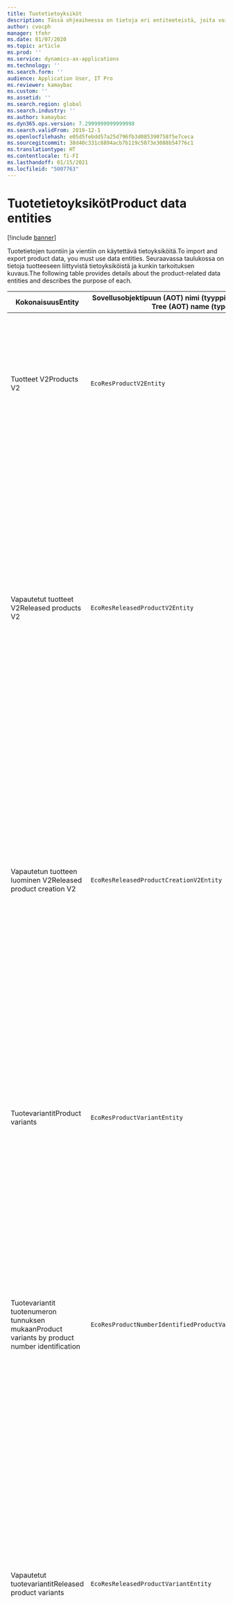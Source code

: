 ```yaml
---
title: Tuotetietoyksiköt
description: Tässä ohjeaiheessa on tietoja eri entiteeteistä, joita voidaan käyttää tuotetietojen tuontiin ja vientiin.
author: cvocph
manager: tfehr
ms.date: 01/07/2020
ms.topic: article
ms.prod: ''
ms.service: dynamics-ax-applications
ms.technology: ''
ms.search.form: ''
audience: Application User, IT Pro
ms.reviewer: kamaybac
ms.custom: ''
ms.assetid: ''
ms.search.region: global
ms.search.industry: ''
ms.author: kamaybac
ms.dyn365.ops.version: 7.2999999999999998
ms.search.validFrom: 2019-12-1
ms.openlocfilehash: e05d5febdd57a25d796fb3d085390758f5e7ceca
ms.sourcegitcommit: 38d40c331c8894acb7b119c5073e3088b54776c1
ms.translationtype: HT
ms.contentlocale: fi-FI
ms.lasthandoff: 01/15/2021
ms.locfileid: "5007763"
---
```

# <a name="product-data-entities"></a><span data-ttu-id="f101c-103">Tuotetietoyksiköt</span><span class="sxs-lookup"><span data-stu-id="f101c-103">Product data entities</span></span>

[!include [banner](../includes/banner.md)]

<span data-ttu-id="f101c-104">Tuotetietojen tuontiin ja vientiin on käytettävä tietoyksiköitä.</span><span class="sxs-lookup"><span data-stu-id="f101c-104">To import and export product data, you must use data entities.</span></span> <span data-ttu-id="f101c-105">Seuraavassa taulukossa on tietoja tuotteeseen liittyvistä tietoyksiköistä ja kunkin tarkoituksen kuvaus.</span><span class="sxs-lookup"><span data-stu-id="f101c-105">The following table provides details about the product-related data entities and describes the purpose of each.</span></span>

| <span data-ttu-id="f101c-106">Kokonaisuus</span><span class="sxs-lookup"><span data-stu-id="f101c-106">Entity</span></span> | <span data-ttu-id="f101c-107">Sovellusobjektipuun (AOT) nimi (tyyppi)</span><span class="sxs-lookup"><span data-stu-id="f101c-107">Application Object Tree (AOT) name (type)</span></span> | <span data-ttu-id="f101c-108">Muistiinpanot</span><span class="sxs-lookup"><span data-stu-id="f101c-108">Notes</span></span> |
|--------|-------------------------------------------|-------|
| <span data-ttu-id="f101c-109">Tuotteet V2</span><span class="sxs-lookup"><span data-stu-id="f101c-109">Products V2</span></span> | `EcoResProductV2Entity` | <span data-ttu-id="f101c-110">Tätä entiteettiä käytetään jaettujen tuotteiden-erillisten tuotteiden ja päätuotteiden tuontiin ja vientiin.</span><span class="sxs-lookup"><span data-stu-id="f101c-110">This entity is used to import and export shared products-distinct products and product masters.</span></span> <span data-ttu-id="f101c-111">Se mahdollistaa päivitykset.</span><span class="sxs-lookup"><span data-stu-id="f101c-111">It allows for updates.</span></span> <span data-ttu-id="f101c-112">Se ei tue joukkoon perustuvia SQL-toimintoja.</span><span class="sxs-lookup"><span data-stu-id="f101c-112">It doesn't support set-based SQL operations.</span></span> <span data-ttu-id="f101c-113">Se on otettu käyttöön Open Data Protocolissa (OData).</span><span class="sxs-lookup"><span data-stu-id="f101c-113">It's enabled for Open Data Protocol (OData).</span></span> |
| <span data-ttu-id="f101c-114">Vapautetut tuotteet V2</span><span class="sxs-lookup"><span data-stu-id="f101c-114">Released products V2</span></span> | `EcoResReleasedProductV2Entity` | <span data-ttu-id="f101c-115">Tätä entiteettiä käytetään julkaistujen tuotteiden-erillisten tuotteiden ja päätuotteiden tuontiin ja vientiin.</span><span class="sxs-lookup"><span data-stu-id="f101c-115">This entity is used to import and export released products-distinct products and product masters.</span></span> <span data-ttu-id="f101c-116">Se mahdollistaa päivitykset.</span><span class="sxs-lookup"><span data-stu-id="f101c-116">It allows for updates.</span></span> <span data-ttu-id="f101c-117">Se edellyttää, että jaettu tuote on jo luotu.</span><span class="sxs-lookup"><span data-stu-id="f101c-117">It requires that the shared product already be created.</span></span> <span data-ttu-id="f101c-118">Kun uusi vapautettu tuote tuodaan, jaetun tuotteen julkaisu tapahtuu.</span><span class="sxs-lookup"><span data-stu-id="f101c-118">When a new released product is imported, a release of the shared product occurs.</span></span> <span data-ttu-id="f101c-119">On myös erillisiä entiteettejä, joiden avulla voidaan tuoda ja viedä vapautettuja päätuotteita ja julkaista erillisiä variantteja.</span><span class="sxs-lookup"><span data-stu-id="f101c-119">There are also separate entities that can be used to import and export released product masters and released distinct variants.</span></span> <span data-ttu-id="f101c-120">Tämä entiteetti ei tue joukkoon perustuvia SQL-toimintoja tai poistotoimintoja.</span><span class="sxs-lookup"><span data-stu-id="f101c-120">This entity doesn't support set-based SQL operations or delete operations.</span></span> <span data-ttu-id="f101c-121">Se on otettu käyttöön ODatassa.</span><span class="sxs-lookup"><span data-stu-id="f101c-121">It's enabled for OData.</span></span> |
| <span data-ttu-id="f101c-122">Vapautetun tuotteen luominen V2</span><span class="sxs-lookup"><span data-stu-id="f101c-122">Released product creation V2</span></span> | `EcoResReleasedProductCreationV2Entity` | <span data-ttu-id="f101c-123">Tätä entiteettiä käytetään, kun tuodaan jaettuja tuotteita ja vapautettuja tuotteita yhdessä vaiheessa.</span><span class="sxs-lookup"><span data-stu-id="f101c-123">This entity is used to import shared products and released products in one step.</span></span> <span data-ttu-id="f101c-124">Vaikka se tukee vientiä, tätä käyttöä ei suositella, koska entiteetin tarkoitus on tuotteen luonti.</span><span class="sxs-lookup"><span data-stu-id="f101c-124">Although it supports exports, that use isn't recommended, because the purpose of the entity is product creation.</span></span> <span data-ttu-id="f101c-125">Se ei tue päivityksiä.</span><span class="sxs-lookup"><span data-stu-id="f101c-125">It doesn't support updates.</span></span> <span data-ttu-id="f101c-126">Se tukee rajoitettua joukkoa kenttiä (kenttiä, jotka ovat käytettävissä tuotteen luonti -valintaikkunassa).</span><span class="sxs-lookup"><span data-stu-id="f101c-126">It supports a limited set of fields (fields that are available in the product creation dialog box).</span></span> <span data-ttu-id="f101c-127">Se ei tue joukkoon perustuvia SQL-toimintoja.</span><span class="sxs-lookup"><span data-stu-id="f101c-127">It doesn't support set-based SQL operations.</span></span> <span data-ttu-id="f101c-128">Se ei altistu ODatan kautta.</span><span class="sxs-lookup"><span data-stu-id="f101c-128">It isn't exposed through OData.</span></span> |
| <span data-ttu-id="f101c-129">Tuotevariantit</span><span class="sxs-lookup"><span data-stu-id="f101c-129">Product variants</span></span> | `EcoResProductVariantEntity` | <span data-ttu-id="f101c-130">Tätä entiteettiä käytetään jaettujen tuotevarianttien tuontiin ja vientiin.</span><span class="sxs-lookup"><span data-stu-id="f101c-130">This entity is used to import and export shared product variants.</span></span> <span data-ttu-id="f101c-131">Se mahdollistaa päivitykset.</span><span class="sxs-lookup"><span data-stu-id="f101c-131">It allows for updates.</span></span> <span data-ttu-id="f101c-132">Se edellyttää, että dimensioarvot on jo luotu.</span><span class="sxs-lookup"><span data-stu-id="f101c-132">It requires that dimension values already be created.</span></span> <span data-ttu-id="f101c-133">Integrointiavain on päätuote ja tuotedimensiot.</span><span class="sxs-lookup"><span data-stu-id="f101c-133">The integration key is the product master plus product dimensions.</span></span> <span data-ttu-id="f101c-134">Tämä yksikkö ei tue joukkoon perustuvia SQL-toimintoja.</span><span class="sxs-lookup"><span data-stu-id="f101c-134">This entity doesn't support set-based SQL operations.</span></span> <span data-ttu-id="f101c-135">Se on otettu käyttöön ODatassa.</span><span class="sxs-lookup"><span data-stu-id="f101c-135">It's enabled for OData.</span></span> <span data-ttu-id="f101c-136">Se tukee poistotoimintoja.</span><span class="sxs-lookup"><span data-stu-id="f101c-136">It supports delete operations.</span></span> <span data-ttu-id="f101c-137">Sitä ei voi laajentaa lisäämällä uusia tuotedimensioita.</span><span class="sxs-lookup"><span data-stu-id="f101c-137">It can't be extended through the addition of new product dimensions.</span></span> |
| <span data-ttu-id="f101c-138">Tuotevariantit tuotenumeron tunnuksen mukaan</span><span class="sxs-lookup"><span data-stu-id="f101c-138">Product variants by product number identification</span></span> | `EcoResProductNumberIdentifiedProductVariantEntity` | <span data-ttu-id="f101c-139">Tätä entiteettiä käytetään jaettujen tuotevarianttien tuontiin ja vientiin.</span><span class="sxs-lookup"><span data-stu-id="f101c-139">This entity is used to import and export shared product variants.</span></span> <span data-ttu-id="f101c-140">Se mahdollistaa päivitykset.</span><span class="sxs-lookup"><span data-stu-id="f101c-140">It allows for updates.</span></span> <span data-ttu-id="f101c-141">Se edellyttää, että dimensioarvot on jo luotu.</span><span class="sxs-lookup"><span data-stu-id="f101c-141">It requires that dimension values already be created.</span></span> <span data-ttu-id="f101c-142">Integrointiavain on tuotenumero (kun taas **tuotevariantit** -entiteetin integrointiavain on päätuote ja tuotedimensiot).</span><span class="sxs-lookup"><span data-stu-id="f101c-142">The integration key is the product number (whereas the integration key for the **Product variants** entity is the product master plus product dimensions).</span></span> |
| <span data-ttu-id="f101c-143">Vapautetut tuotevariantit</span><span class="sxs-lookup"><span data-stu-id="f101c-143">Released product variants</span></span> | `EcoResReleasedProductVariantEntity` | <span data-ttu-id="f101c-144">Tätä entiteettiä käytetään julkaistujen tuotevarianttien tuontiin ja vientiin.</span><span class="sxs-lookup"><span data-stu-id="f101c-144">This entity is used to import and export released product variants.</span></span> <span data-ttu-id="f101c-145">Se mahdollistaa päivitykset.</span><span class="sxs-lookup"><span data-stu-id="f101c-145">It allows for updates.</span></span> <span data-ttu-id="f101c-146">Se edellyttää, että jaettu tuotevariantti on jo luotu.</span><span class="sxs-lookup"><span data-stu-id="f101c-146">It requires that shared product variants already be created.</span></span> <span data-ttu-id="f101c-147">Kun uusi vapautettu tuotevariantti tuodaan, jaetun tuotevariantin julkaisu tapahtuu.</span><span class="sxs-lookup"><span data-stu-id="f101c-147">When a new released product variant is imported, a release of the shared product variant occurs.</span></span> <span data-ttu-id="f101c-148">Tämä yksikkö ei tue joukkoon perustuvia SQL-toimintoja.</span><span class="sxs-lookup"><span data-stu-id="f101c-148">This entity doesn't support set-based SQL operations.</span></span> <span data-ttu-id="f101c-149">Se on otettu käyttöön ODatassa.</span><span class="sxs-lookup"><span data-stu-id="f101c-149">It's enabled for OData.</span></span> <span data-ttu-id="f101c-150">Vaikka se tukee poistotoimintoja, kyseinen käyttö aiheuttaa tällä hetkellä tietojen vioittumisen, koska nykyisessä ympäristössä on virhe.</span><span class="sxs-lookup"><span data-stu-id="f101c-150">Although it supports delete operations, that use currently causes data corruption because of a bug in the current platform.</span></span> <span data-ttu-id="f101c-151">Tätä entiteettiä ei voi laajentaa lisäämällä uusia tuotedimensioita.</span><span class="sxs-lookup"><span data-stu-id="f101c-151">This entity can't be extended through the addition of new product dimensions.</span></span> |
| <span data-ttu-id="f101c-152">Vapautetut tuotevariantit tuotenumeron tunnuksen mukaan</span><span class="sxs-lookup"><span data-stu-id="f101c-152">Released product variants by product number identification</span></span> | `EcoResProductNumberIdentifiedReleasedProductVariantEntity` | <span data-ttu-id="f101c-153">Tämä entiteetti muistuttaa **Julkaistut tuotevariantit** -entiteettiä, mutta integrointiavain on tuotenumero eikä päätuote ja tuotedimensiot.</span><span class="sxs-lookup"><span data-stu-id="f101c-153">This entity resembles the **Released product variants** entity, but the integration key is the product number instead of the product master plus product dimensions.</span></span> <span data-ttu-id="f101c-154">Sitä voi laajentaa lisäämällä uusia tuotedimensioita.</span><span class="sxs-lookup"><span data-stu-id="f101c-154">It can be extended through the addition of new product dimensions.</span></span> |
| <span data-ttu-id="f101c-155">Myytävät vapautetut tuotteet</span><span class="sxs-lookup"><span data-stu-id="f101c-155">Sellable released products</span></span> | `EcoResSellableReleasedProductEntity` | <span data-ttu-id="f101c-156">Tätä entiteettiä käytetään vain myytävissä olevan tuotteen vientiin.</span><span class="sxs-lookup"><span data-stu-id="f101c-156">This entity is used to export only sellable products.</span></span> <span data-ttu-id="f101c-157">Myytävissä olevat tuotteet ovat tuotteita, joille on määritetty tiedot myyntitilauksessa käyttämistä varten.</span><span class="sxs-lookup"><span data-stu-id="f101c-157">Sellable products are products that have the information that they require in order to be used in a sales order.</span></span> <span data-ttu-id="f101c-158">Samoja sääntöjä käytetään, kun tuote tarkistetaan **Vapautetut tuoteet** -sivun **Vahvista**-toiminnon avulla.</span><span class="sxs-lookup"><span data-stu-id="f101c-158">The same rules apply when a product is validated by using the **Validate** function on the **Released products** page.</span></span> |
| <span data-ttu-id="f101c-159">Vapautetut erilliset tuotteet V2</span><span class="sxs-lookup"><span data-stu-id="f101c-159">Released Distinct products V2</span></span> | `EcoResDistinctProductV2Entity` | <span data-ttu-id="f101c-160">Tätä entiteettiä käytetään vain erillisten tuotteiden vientiin.</span><span class="sxs-lookup"><span data-stu-id="f101c-160">This entity is used to export distinct products.</span></span> <span data-ttu-id="f101c-161">Nämä erilliset tuotteet voivat olla tuotteita, tuotteiden alatyypin tuotteita ja kaikkia tuotevariantteja.</span><span class="sxs-lookup"><span data-stu-id="f101c-161">Those distinct products can be products, subtype products, and product variants.</span></span> |
| <span data-ttu-id="f101c-162">Vapautetut päätuotteet V2</span><span class="sxs-lookup"><span data-stu-id="f101c-162">Released products masters V2</span></span> | `EcoResProductMasterV2Entity` | <span data-ttu-id="f101c-163">Tätä entiteettiä käytetään päätuotteiden tuontiin ja vientiin.</span><span class="sxs-lookup"><span data-stu-id="f101c-163">This entity is used to import and export product masters.</span></span> <span data-ttu-id="f101c-164">Se ei ole käytössä tietojen hallinnassa.</span><span class="sxs-lookup"><span data-stu-id="f101c-164">It isn't enabled for data management.</span></span> |
| <span data-ttu-id="f101c-165">Nimike – viivakoodi</span><span class="sxs-lookup"><span data-stu-id="f101c-165">Item - barcode</span></span> | `EcoResProductBarcodeEntityV3` | <span data-ttu-id="f101c-166">Tätä entiteettiä käytetään vain tuotteiden vientiin ja viivakoodeihin.</span><span class="sxs-lookup"><span data-stu-id="f101c-166">This entity is used to export products and bar codes.</span></span> <span data-ttu-id="f101c-167">Tämä entiteetti ei salli muutosten seurantaa, päivityksiä tai poistoja.</span><span class="sxs-lookup"><span data-stu-id="f101c-167">This entity doesn't allow change tracking, updates, or deletes.</span></span> <span data-ttu-id="f101c-168">Viivakoodien muutosten seuranta, päivitykset tai poistot ovat mahdollisia käyttämällä **Nimike–viivakoodiliitos**-entiteettiä.</span><span class="sxs-lookup"><span data-stu-id="f101c-168">To use change tracking, updates, or deletes on barcodes, use the **Item - barcode association** entity.</span></span> |
| <span data-ttu-id="f101c-169">Nimike–viivakoodiliitos</span><span class="sxs-lookup"><span data-stu-id="f101c-169">Item - barcode association</span></span> | `EcoResProductBarcodeAssociationEntity` | <span data-ttu-id="f101c-170">Tätä entiteettiä käytetään vain tuotteiden vientiin ja viivakoodeihin.</span><span class="sxs-lookup"><span data-stu-id="f101c-170">This entity is used to export products and bar codes.</span></span> <span data-ttu-id="f101c-171">Sen avulla muutosten seuranta, päivitykset ja poistot ovat mahdollisia.</span><span class="sxs-lookup"><span data-stu-id="f101c-171">It allows change tracking, updates, and deletes.</span></span> <span data-ttu-id="f101c-172">Nimikkeen käyttö edellyttää, että *Nimike – viivakoodin parannukset* -omaisuus on oltava otettuna käyttöön [ominaisuuksien hallinnassa](../../fin-ops-core/fin-ops/get-started/feature-management/feature-management-overview.md).</span><span class="sxs-lookup"><span data-stu-id="f101c-172">To use the entity, the feature *Item - barcode improvements* must be enabled in [feature management](../../fin-ops-core/fin-ops/get-started/feature-management/feature-management-overview.md).</span></span> <span data-ttu-id="f101c-173">Sen yksikköavain `AssociationID` luo liitoksen viivakoodin ja tuotteen välille.</span><span class="sxs-lookup"><span data-stu-id="f101c-173">Its entity key is `AssociationID`, which creates the association between the barcode and the product.</span></span> <span data-ttu-id="f101c-174">Tämän avaimen tuki lisätään täyttämällä `InventitemBarcodeAssociation`-taulukkoon aiemmin luodun nimikkeen viivakoodin tiedot, kun ominaisuus otetaan käyttöön.</span><span class="sxs-lookup"><span data-stu-id="f101c-174">To add support for this key, the table `InventitemBarcodeAssociation` will be populated for existing item barcode data when you turn on the feature.</span></span> <span data-ttu-id="f101c-175">Taulukon täyttöön käytetään erätyötä. Jos viivakooditaulukossa on runsaasti tietueita, erätyön suorittaminen voi kestää kauan.</span><span class="sxs-lookup"><span data-stu-id="f101c-175">The table is populated using a batch job and if your barcode table has a large number of records, it could take significant time to run the batch job.</span></span> <span data-ttu-id="f101c-176">Tämän vuoksi ominaisuuden käyttöönotto (ja siten myös erätyön suorittaminen) kannattaa suunnittele liiketoiminnan kannalta sopivimpaan ajankohtaan.</span><span class="sxs-lookup"><span data-stu-id="f101c-176">Therefore, we recommend that you plan to enable the feature (and therefore run the batch job) at a time that fits your business schedule.</span></span> |
| <span data-ttu-id="f101c-177">Tuotteen elinkaaren tilat</span><span class="sxs-lookup"><span data-stu-id="f101c-177">Product lifecycle states</span></span> | `EcoResProductLifecycleSateEntity` | <span data-ttu-id="f101c-178">Tätä entiteettiä käytetään tuomaan ja viemään tuotteen elinkaaren eri tilat, jotka voidaan liittää tuotteeseen.</span><span class="sxs-lookup"><span data-stu-id="f101c-178">This entity is used to import and export the different product lifecycle states that can be assigned to a product.</span></span> |

> [!NOTE]
> <span data-ttu-id="f101c-179">Voit käyttää **Julkaistut tuotteet V2** -tietoyksikköä tuodaksesi tuotteita järjestelmään vain, jos jaettu tuote on jo luotu.</span><span class="sxs-lookup"><span data-stu-id="f101c-179">You can use the **Released Products V2** data entity to import products into the system only if the shared product has already been created.</span></span> <span data-ttu-id="f101c-180">Jos haluat tuoda tuotteita järjestelmään, sinun on käytettävä **tuotteen luonti** -tietoyksikköä.</span><span class="sxs-lookup"><span data-stu-id="f101c-180">Otherwise, to import products into the system, you must use the **Product creation** data entity.</span></span>
